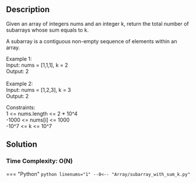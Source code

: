 ## Description
Given an array of integers nums and an integer k, return the total number of subarrays whose sum equals to k.

A subarray is a contiguous non-empty sequence of elements within an array.

 

Example 1:<br>
Input: nums = [1,1,1], k = 2<br>
Output: 2<br>
<br>
Example 2:<br>
Input: nums = [1,2,3], k = 3<br>
Output: 2
 

Constraints:<br>
1 <= nums.length <= 2 * 10^4<br>
-1000 <= nums[i] <= 1000<br>
-10^7 <= k <= 10^7<br>

## Solution
### Time Complexity: O(N)
=== "Python"
    ```python linenums="1"
    --8<-- "Array/subarray_with_sum_k.py"
    ```